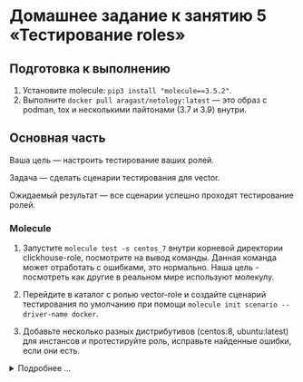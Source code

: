 # Домашнее задание к занятию 5 «Тестирование roles»

## Подготовка к выполнению

1. Установите molecule: `pip3 install "molecule==3.5.2"`.
2. Выполните `docker pull aragast/netology:latest` —  это образ с podman, tox и несколькими пайтонами (3.7 и 3.9) внутри.

## Основная часть

Ваша цель — настроить тестирование ваших ролей. 

Задача — сделать сценарии тестирования для vector. 

Ожидаемый результат — все сценарии успешно проходят тестирование ролей.

### Molecule

1. Запустите  `molecule test -s centos_7` внутри корневой директории clickhouse-role, посмотрите на вывод команды. Данная команда может отработать с ошибками, это нормально. Наша цель - посмотреть как другие в реальном мире используют молекулу.

2. Перейдите в каталог с ролью vector-role и создайте сценарий тестирования по умолчанию при помощи `molecule init scenario --driver-name docker`.

3. Добавьте несколько разных дистрибутивов (centos:8, ubuntu:latest) для инстансов и протестируйте роль, исправьте найденные ошибки, если они есть.
<details>
<summary>Подробнее ...</summary>
root@ivan:~/vector_role# ls
defaults  handlers  LICENSE  meta  molecule  README.md  tasks  templates  tests  vars
root@ivan:~/vector_role# molecule test -s default
INFO     default scenario test matrix: dependency, lint, cleanup, destroy, syntax, create, prepare, converge, idempotence, side_effect, verify, cleanup, destroy
INFO     Performing prerun with role_name_check=0...
INFO     Set ANSIBLE_LIBRARY=/root/.cache/ansible-compat/e3fa2b/modules:/root/.ansible/plugins/modules:/usr/share/ansible/plugins/modules
INFO     Set ANSIBLE_COLLECTIONS_PATH=/root/.cache/ansible-compat/e3fa2b/collections:/root/.ansible/collections:/usr/share/ansible/collections
INFO     Set ANSIBLE_ROLES_PATH=/root/.cache/ansible-compat/e3fa2b/roles:/root/.ansible/roles:/usr/share/ansible/roles:/etc/ansible/roles
INFO     Using /root/.cache/ansible-compat/e3fa2b/roles/ivankorobkov.vector symlink to current repository in order to enable Ansible to find the role using its expected full name.
INFO     Running default > dependency
WARNING  Skipping, missing the requirements file.
WARNING  Skipping, missing the requirements file.
INFO     Running default > lint
INFO     Lint is disabled.
INFO     Running default > cleanup
WARNING  Skipping, cleanup playbook not configured.
INFO     Running default > destroy
INFO     Sanity checks: 'docker'

PLAY [Destroy] *****************************************************************

TASK [Set async_dir for HOME env] **********************************************
ok: [localhost]

TASK [Destroy molecule instance(s)] ********************************************
changed: [localhost] => (item=c7)
changed: [localhost] => (item=ub)

TASK [Wait for instance(s) deletion to complete] *******************************
ok: [localhost] => (item=c7)
ok: [localhost] => (item=ub)

TASK [Delete docker networks(s)] ***********************************************

PLAY RECAP *********************************************************************
localhost                  : ok=3    changed=1    unreachable=0    failed=0    skipped=1    rescued=0    ignored=0

INFO     Running default > syntax

playbook: /root/vector_role/molecule/default/converge.yml
INFO     Running default > create

PLAY [Create] ******************************************************************

TASK [Set async_dir for HOME env] **********************************************
ok: [localhost]

TASK [Log into a Docker registry] **********************************************
skipping: [localhost] => (item=None) 
skipping: [localhost] => (item=None) 
skipping: [localhost]

TASK [Check presence of custom Dockerfiles] ************************************
ok: [localhost] => (item={'image': 'docker.io/pycontribs/centos:7', 'name': 'c7', 'pre_build_image': True})
ok: [localhost] => (item={'image': 'docker.io/pycontribs/ubuntu:latest', 'name': 'ub', 'pre_build_image': True})

TASK [Create Dockerfiles from image names] *************************************
skipping: [localhost] => (item={'image': 'docker.io/pycontribs/centos:7', 'name': 'c7', 'pre_build_image': True}) 
skipping: [localhost] => (item={'image': 'docker.io/pycontribs/ubuntu:latest', 'name': 'ub', 'pre_build_image': True}) 

TASK [Synchronization the context] *********************************************
skipping: [localhost] => (item={'image': 'docker.io/pycontribs/centos:7', 'name': 'c7', 'pre_build_image': True}) 
skipping: [localhost] => (item={'image': 'docker.io/pycontribs/ubuntu:latest', 'name': 'ub', 'pre_build_image': True}) 

TASK [Discover local Docker images] ********************************************
ok: [localhost] => (item={'changed': False, 'skipped': True, 'skip_reason': 'Conditional result was False', 'item': {'image': 'docker.io/pycontribs/centos:7', 'name': 'c7', 'pre_build_image': True}, 'ansible_loop_var': 'item', 'i': 0, 'ansible_index_var': 'i'})
ok: [localhost] => (item={'changed': False, 'skipped': True, 'skip_reason': 'Conditional result was False', 'item': {'image': 'docker.io/pycontribs/ubuntu:latest', 'name': 'ub', 'pre_build_image': True}, 'ansible_loop_var': 'item', 'i': 1, 'ansible_index_var': 'i'})

TASK [Build an Ansible compatible image (new)] *********************************
skipping: [localhost] => (item=molecule_local/docker.io/pycontribs/centos:7) 
skipping: [localhost] => (item=molecule_local/docker.io/pycontribs/ubuntu:latest) 

TASK [Create docker network(s)] ************************************************

TASK [Determine the CMD directives] ********************************************
ok: [localhost] => (item={'image': 'docker.io/pycontribs/centos:7', 'name': 'c7', 'pre_build_image': True})
ok: [localhost] => (item={'image': 'docker.io/pycontribs/ubuntu:latest', 'name': 'ub', 'pre_build_image': True})

TASK [Create molecule instance(s)] *********************************************
changed: [localhost] => (item=c7)
changed: [localhost] => (item=ub)

TASK [Wait for instance(s) creation to complete] *******************************
FAILED - RETRYING: [localhost]: Wait for instance(s) creation to complete (300 retries left).
changed: [localhost] => (item={'failed': 0, 'started': 1, 'finished': 0, 'ansible_job_id': '982625107392.107688', 'results_file': '/root/.ansible_async/982625107392.107688', 'changed': True, 'item': {'image': 'docker.io/pycontribs/centos:7', 'name': 'c7', 'pre_build_image': True}, 'ansible_loop_var': 'item'})
changed: [localhost] => (item={'failed': 0, 'started': 1, 'finished': 0, 'ansible_job_id': '684068488677.107716', 'results_file': '/root/.ansible_async/684068488677.107716', 'changed': True, 'item': {'image': 'docker.io/pycontribs/ubuntu:latest', 'name': 'ub', 'pre_build_image': True}, 'ansible_loop_var': 'item'})

PLAY RECAP *********************************************************************
localhost                  : ok=6    changed=2    unreachable=0    failed=0    skipped=5    rescued=0    ignored=0

INFO     Running default > prepare
WARNING  Skipping, prepare playbook not configured.
INFO     Running default > converge

PLAY [Converge] ****************************************************************

TASK [Gathering Facts] *********************************************************
ok: [ub]
ok: [c7]

TASK [Include vector_role] *****************************************************

TASK [vector_role : Vector| Install package] ***********************************
included: /root/vector_role/tasks/install_yum.yml for c7
included: /root/vector_role/tasks/install_apt.yml for ub

TASK [vector_role : Install Vector | YUM install] ******************************
changed: [c7]

TASK [vector_role : Install Vector | prepare architecture name when x64] *******
ok: [ub]

TASK [vector_role : Install Vector | prepare architecture name when else] ******
skipping: [ub]

TASK [vector_role : Install Vector | DEB install] ******************************
changed: [ub]

TASK [vector_role : Vector | Configure vector] *********************************
included: /root/vector_role/tasks/configure_vector.yml for c7, ub

TASK [vector_role : Configure Vector | ensure what directory exists] ***********
changed: [c7]
changed: [ub]

TASK [vector_role : Configure Vector | Template config] ************************
changed: [ub]
changed: [c7]

TASK [vector_role : Vector | Configure service] ********************************
included: /root/vector_role/tasks/configure_service.yml for c7, ub

TASK [vector_role : Configure Service | Template systemd unit] *****************
changed: [c7]
changed: [ub]

PLAY RECAP *********************************************************************
c7                         : ok=8    changed=4    unreachable=0    failed=0    skipped=0    rescued=0    ignored=0
ub                         : ok=9    changed=4    unreachable=0    failed=0    skipped=1    rescued=0    ignored=0

INFO     Running default > idempotence

PLAY [Converge] ****************************************************************

TASK [Gathering Facts] *********************************************************
ok: [ub]
ok: [c7]

TASK [Include vector_role] *****************************************************

TASK [vector_role : Vector| Install package] ***********************************
included: /root/vector_role/tasks/install_yum.yml for c7
included: /root/vector_role/tasks/install_apt.yml for ub

TASK [vector_role : Install Vector | YUM install] ******************************
ok: [c7]

TASK [vector_role : Install Vector | prepare architecture name when x64] *******
ok: [ub]

TASK [vector_role : Install Vector | prepare architecture name when else] ******
skipping: [ub]

TASK [vector_role : Install Vector | DEB install] ******************************
ok: [ub]

TASK [vector_role : Vector | Configure vector] *********************************
included: /root/vector_role/tasks/configure_vector.yml for c7, ub

TASK [vector_role : Configure Vector | ensure what directory exists] ***********
ok: [c7]
ok: [ub]

TASK [vector_role : Configure Vector | Template config] ************************
ok: [c7]
ok: [ub]

TASK [vector_role : Vector | Configure service] ********************************
included: /root/vector_role/tasks/configure_service.yml for c7, ub

TASK [vector_role : Configure Service | Template systemd unit] *****************
ok: [c7]
ok: [ub]

PLAY RECAP *********************************************************************
c7                         : ok=8    changed=0    unreachable=0    failed=0    skipped=0    rescued=0    ignored=0
ub                         : ok=9    changed=0    unreachable=0    failed=0    skipped=1    rescued=0    ignored=0

INFO     Idempotence completed successfully.
INFO     Running default > side_effect
WARNING  Skipping, side effect playbook not configured.
INFO     Running default > verify
INFO     Running Ansible Verifier

PLAY [Verify] ******************************************************************

TASK [Example assertion] *******************************************************
ok: [c7] => {
    "changed": false,
    "msg": "All assertions passed"
}
ok: [ub] => {
    "changed": false,
    "msg": "All assertions passed"
}

PLAY RECAP *********************************************************************
c7                         : ok=1    changed=0    unreachable=0    failed=0    skipped=0    rescued=0    ignored=0
ub                         : ok=1    changed=0    unreachable=0    failed=0    skipped=0    rescued=0    ignored=0

INFO     Verifier completed successfully.
INFO     Running default > cleanup
WARNING  Skipping, cleanup playbook not configured.
INFO     Running default > destroy

PLAY [Destroy] *****************************************************************

TASK [Set async_dir for HOME env] **********************************************
ok: [localhost]

TASK [Destroy molecule instance(s)] ********************************************
changed: [localhost] => (item=c7)
changed: [localhost] => (item=ub)

TASK [Wait for instance(s) deletion to complete] *******************************
changed: [localhost] => (item=c7)
FAILED - RETRYING: [localhost]: Wait for instance(s) deletion to complete (300 retries left).
changed: [localhost] => (item=ub)

TASK [Delete docker networks(s)] ***********************************************

PLAY RECAP *********************************************************************
localhost                  : ok=3    changed=2    unreachable=0    failed=0    skipped=1    rescued=0    ignored=0

INFO     Pruning extra files from scenario ephemeral directory
<details>
4. Добавьте несколько assert в verify.yml-файл для  проверки работоспособности vector-role (проверка, что конфиг валидный, проверка успешности запуска и др.).
 
5. Запустите тестирование роли повторно и проверьте, что оно прошло успешно.
   
6. Добавьте новый тег на коммит с рабочим сценарием в соответствии с семантическим версионированием.

### Tox

1. Добавьте в директорию с vector-role файлы из [директории](./example).
2. Запустите `docker run --privileged=True -v <path_to_repo>:/opt/vector-role -w /opt/vector-role -it aragast/netology:latest /bin/bash`, где path_to_repo — путь до корня репозитория с vector-role на вашей файловой системе.
3. Внутри контейнера выполните команду `tox`, посмотрите на вывод.
5. Создайте облегчённый сценарий для `molecule` с драйвером `molecule_podman`. Проверьте его на исполнимость.
6. Пропишите правильную команду в `tox.ini`, чтобы запускался облегчённый сценарий.
8. Запустите команду `tox`. Убедитесь, что всё отработало успешно.
9. Добавьте новый тег на коммит с рабочим сценарием в соответствии с семантическим версионированием.

После выполнения у вас должно получится два сценария molecule и один tox.ini файл в репозитории. Не забудьте указать в ответе теги решений Tox и Molecule заданий. В качестве решения пришлите ссылку на  ваш репозиторий и скриншоты этапов выполнения задания. 

## Необязательная часть

1. Проделайте схожие манипуляции для создания роли LightHouse.
2. Создайте сценарий внутри любой из своих ролей, который умеет поднимать весь стек при помощи всех ролей.
3. Убедитесь в работоспособности своего стека. Создайте отдельный verify.yml, который будет проверять работоспособность интеграции всех инструментов между ними.
4. Выложите свои roles в репозитории.

В качестве решения пришлите ссылки и скриншоты этапов выполнения задания.

---

### Как оформить решение задания

Выполненное домашнее задание пришлите в виде ссылки на .md-файл в вашем репозитории.
